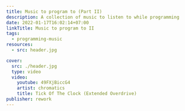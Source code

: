 ```yaml
---
title: Music to program to (Part II)
description: A collection of music to listen to while programming
date: 2022-01-17T16:02:14+07:00
linkTitle: Music to program to II
tags:
  - programming-music
resources:
  - src: header.jpg

cover:
  src: ./header.jpg
  type: video
  video:
    youtube: 49FXjBiccG4
    artist: chromatics
    title: Tick Of The Clock (Extended Overdrive)
publisher: rework
---
```

